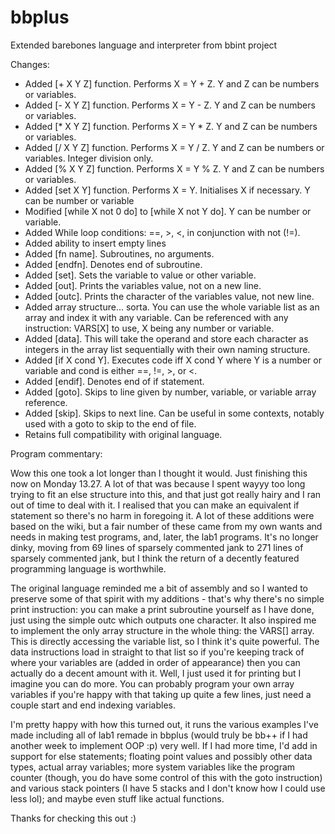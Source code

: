 # bbplus
Extended barebones language and interpreter from bbint project


Changes:

- Added [+ X Y Z] function. Performs X = Y + Z. Y and Z can be numbers or variables.
- Added [- X Y Z] function. Performs X = Y - Z. Y and Z can be numbers or variables.
- Added [* X Y Z] function. Performs X = Y * Z. Y and Z can be numbers or variables.
- Added [/ X Y Z] function. Performs X = Y / Z. Y and Z can be numbers or variables. Integer division only.
- Added [% X Y Z] function. Performs X = Y % Z. Y and Z can be numbers or variables.
- Added [set X Y] function. Performs X = Y. Initialises X if necessary. Y can be number or variable
- Modified [while X not 0 do] to [while X not Y do]. Y can be number or variable.
- Added While loop conditions: ==, >, <, in conjunction with not (!=).
- Added ability to insert empty lines
- Added [fn name]. Subroutines, no arguments.
- Added [endfn]. Denotes end of subroutine.
- Added [set]. Sets the variable to value or other variable.
- Added [out]. Prints the variables value, not on a new line.
- Added [outc]. Prints the character of the variables value, not new line.
- Added array structure... sorta. You can use the whole variable list as an array and index it with any variable. Can be referenced with any instruction: VARS[X] to use, X being any number or variable.
- Added [data]. This will take the operand and store each character as integers in the array list sequentially with their own naming structure.
- Added [if X cond Y]. Executes code iff X cond Y where Y is a number or variable and cond is either ==, !=, >, or <.
- Added [endif]. Denotes end of if statement.
- Added [goto]. Skips to line given by number, variable, or variable array reference.
- Added [skip]. Skips to next line. Can be useful in some contexts, notably used with a goto to skip to the end of file.
- Retains full compatibility with original language.


Program commentary:

Wow this one took a lot longer than I thought it would. Just finishing this now on Monday 13.27. A lot of that was because I spent wayyy too long trying to fit an else structure into this, and that just got really hairy and I ran out of time to deal with it. I realised that you can make an equivalent if statement so there's no harm in foregoing it.
A lot of these additions were based on the wiki, but a fair number of these came from my own wants and needs in making test programs, and, later, the lab1 programs.
It's no longer dinky, moving from 69 lines of sparsely commented jank to 271 lines of sparsely commented jank, but I think the return of a decently featured programming language is worthwhile.

The original language reminded me a bit of assembly and so I wanted to preserve some of that spirit with my additions - that's why there's no simple print instruction: you can make a print subroutine yourself as I have done, just using the simple outc which outputs one character. It also inspired me to implement the only array structure in the whole thing: the VARS[] array. This is directly accessing the variable list, so I think it's quite powerful. The data instructions load in straight to that list so if you're keeping track of where your variables are (added in order of appearance) then you can actually do a decent amount with it. Well, I just used it for printing but I imagine you can do more. You can probably program your own array variables if you're happy with that taking up quite a few lines, just need a couple start and end indexing variables.

I'm pretty happy with how this turned out, it runs the various examples I've made including all of lab1 remade in bbplus (would truly be bb++ if I had another week to implement OOP :p) very well. If I had more time, I'd add in support for else statements; floating point values and possibly other data types, actual array variables; more system variables like the program counter (though, you do have some control of this with the goto instruction) and various stack pointers (I have 5 stacks and I don't know how I could use less lol); and maybe even stuff like actual functions.

Thanks for checking this out :)
